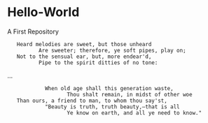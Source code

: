 # Hello-World
A First Repository


       Heard melodies are sweet, but those unheard
              Are sweeter; therefore, ye soft pipes, play on;
       Not to the sensual ear, but, more endear'd,
              Pipe to the spirit ditties of no tone:

...

                When old age shall this generation waste,
                       Thou shalt remain, in midst of other woe
       Than ours, a friend to man, to whom thou say'st,
                "Beauty is truth, truth beauty,—that is all
                       Ye know on earth, and all ye need to know."
